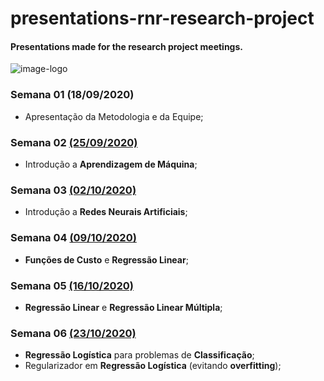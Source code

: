 # presentations-rnr-research-project
#### Presentations made for the research project meetings.
 
![image-logo](https://user-images.githubusercontent.com/58775072/96810328-ec73f300-13f1-11eb-802d-96df74d12560.jpg)

### Semana 01 (18/09/2020)

- Apresentação da Metodologia e da Equipe;

### Semana 02 [(25/09/2020)](https://github.com/Alyssonmach/presentations-rnr-research-project/tree/master/Semana%2002%20-%2025-09-2020)

- Introdução a **Aprendizagem de Máquina**;

### Semana 03 [(02/10/2020)](https://github.com/Alyssonmach/presentations-rnr-research-project/tree/master/Semana%2003%20-%2002-10-2020)

- Introdução a **Redes Neurais Artificiais**;

### Semana 04 [(09/10/2020)](https://github.com/Alyssonmach/presentations-rnr-research-project/tree/master/Semana%2004%20-%2009-10-2020)

- **Funções de Custo** e **Regressão Linear**;

### Semana 05 [(16/10/2020)](https://github.com/Alyssonmach/presentations-cnn-research-project/tree/master/Semana%2005%20-%2016-10-2020)

- **Regressão Linear** e **Regressão Linear Múltipla**;

### Semana 06 [(23/10/2020)](https://github.com/Alyssonmach/presentations-cnn-research-project/tree/master/Semana%2006%20-%2023-10-2020)

- **Regressão Logística** para problemas de **Classificação**;
- Regularizador em **Regressão Logística** (evitando **overfitting**);
